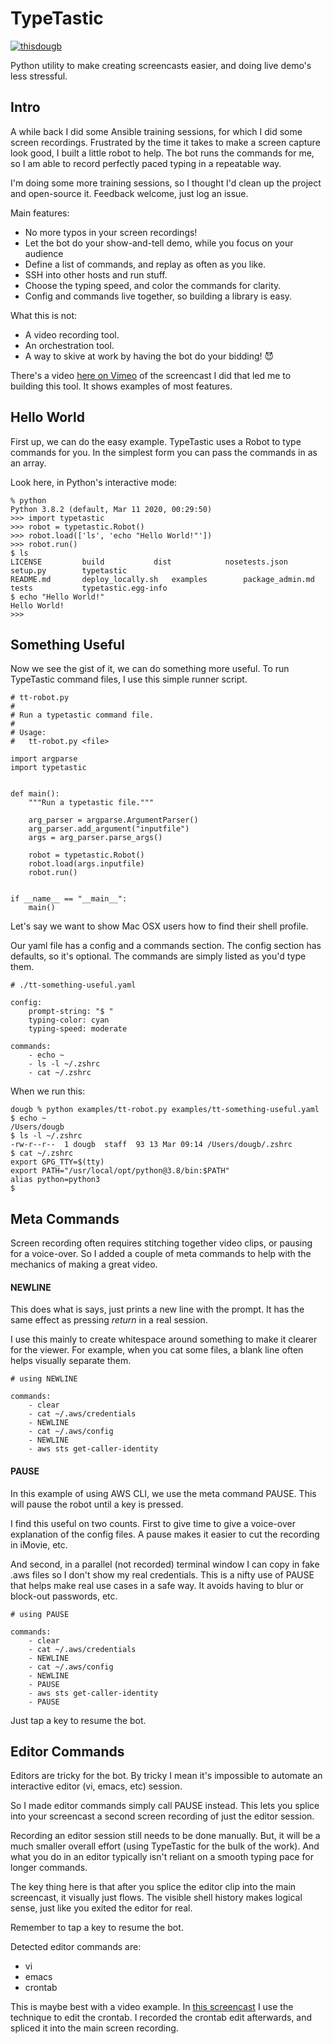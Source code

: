 # TypeTastic
[![thisdougb](https://circleci.com/gh/thisdougb/typetastic.svg?style=shield)](https://circleci.com/gh/thisdougb/typetastic)

Python utility to make creating screencasts easier, and doing live demo's less stressful.

## Intro
A while back I did some Ansible training sessions, for which I did some screen recordings.
Frustrated by the time it takes to make a screen capture look good, I built a little robot to help.
The bot runs the commands for me, so I am able to record perfectly paced typing in a repeatable way.

I'm doing some more training sessions, so I thought I'd clean up the project and open-source it.
Feedback welcome, just log an issue.

Main features:
* No more typos in your screen recordings!
* Let the bot do your show-and-tell demo, while you focus on your audience
* Define a list of commands, and replay as often as you like.
* SSH into other hosts and run stuff.
* Choose the typing speed, and color the commands for clarity.
* Config and commands live together, so building a library is easy.

What this is not:
* A video recording tool.
* An orchestration tool.
* A way to skive at work by having the bot do your bidding! 😈

There's a video [here on Vimeo](https://vimeo.com/224764672) of the screencast I did that led me to building this tool.
It shows examples of most features.
## Hello World
First up, we can do the easy example.
TypeTastic uses a Robot to type commands for you.
In the simplest form you can pass the commands in as an array.

Look here, in Python's interactive mode:
```
% python
Python 3.8.2 (default, Mar 11 2020, 00:29:50)
>>> import typetastic
>>> robot = typetastic.Robot()
>>> robot.load(['ls', 'echo "Hello World!"'])
>>> robot.run()
$ ls
LICENSE			build			dist			nosetests.json		setup.py		typetastic
README.md		deploy_locally.sh	examples		package_admin.md	tests			typetastic.egg-info
$ echo "Hello World!"
Hello World!
>>>
```
## Something Useful
Now we see the gist of it, we can do something more useful.
To run TypeTastic command files, I use this simple runner script.
```
# tt-robot.py
#
# Run a typetastic command file.
#
# Usage:
#   tt-robot.py <file>

import argparse
import typetastic


def main():
    """Run a typetastic file."""

    arg_parser = argparse.ArgumentParser()
    arg_parser.add_argument("inputfile")
    args = arg_parser.parse_args()

    robot = typetastic.Robot()
    robot.load(args.inputfile)
    robot.run()


if __name__ == "__main__":
    main()
```
Let's say we want to show Mac OSX users how to find their shell profile.

Our yaml file has a config and a commands section.
The config section has defaults, so it's optional.
The commands are simply listed as you'd type them.
```
# ./tt-something-useful.yaml

config:
    prompt-string: "$ "
    typing-color: cyan
    typing-speed: moderate

commands:
    - echo ~
    - ls -l ~/.zshrc
    - cat ~/.zshrc
```
When we run this:
```
dougb % python examples/tt-robot.py examples/tt-something-useful.yaml
$ echo ~
/Users/dougb
$ ls -l ~/.zshrc
-rw-r--r--  1 dougb  staff  93 13 Mar 09:14 /Users/dougb/.zshrc
$ cat ~/.zshrc
export GPG_TTY=$(tty)
export PATH="/usr/local/opt/python@3.8/bin:$PATH"
alias python=python3
$
```
## Meta Commands
Screen recording often requires stitching together video clips, or pausing for a voice-over.
So I added a couple of meta commands to help with the mechanics of making a great video.

#### NEWLINE
This does what is says, just prints a new line with the prompt.
It has the same effect as pressing <i>return</i> in a real session.

I use this mainly to create whitespace around something to make it clearer for the viewer.
For example, when you cat some files, a blank line often helps visually separate them.
```
# using NEWLINE

commands:
    - clear
    - cat ~/.aws/credentials
    - NEWLINE
    - cat ~/.aws/config
    - NEWLINE
    - aws sts get-caller-identity
```
#### PAUSE
In this example of using AWS CLI, we use the meta command PAUSE.
This will pause the robot until a key is pressed.

I find this useful on two counts.
First to give time to give a voice-over explanation of the config files.
A pause makes it easier to cut the recording in iMovie, etc.

And second, in a parallel (not recorded) terminal window I can copy in fake .aws files so I don't show my real credentials.
This is a nifty use of PAUSE that helps make real use cases in a safe way.
It avoids having to blur or block-out passwords, etc.
```
# using PAUSE

commands:
    - clear
    - cat ~/.aws/credentials
    - NEWLINE
    - cat ~/.aws/config
    - NEWLINE
    - PAUSE
    - aws sts get-caller-identity
    - PAUSE
```
Just tap a key to resume the bot.
## Editor Commands
Editors are tricky for the bot.
By tricky I mean it's impossible to automate an interactive editor (vi, emacs, etc) session.

So I made editor commands simply call PAUSE instead.
This lets you splice into your screencast a second screen recording of just the editor session.

Recording an editor session still needs to be done manually.
But, it will be a much smaller overall effort (using TypeTastic for the bulk of the work).
And what you do in an editor typically isn't reliant on a smooth typing pace for longer commands.

The key thing here is that after you splice the editor clip into the main screencast, it visually just flows.
The visible shell history makes logical sense, just like you exited the editor for real.

Remember to tap a key to resume the bot.

Detected editor commands are:
* vi
* emacs
* crontab

This is maybe best with a video example.
In [this screencast](https://vimeo.com/413113839) I use the technique to edit the crontab.
I recorded the crontab edit afterwards, and spliced it into the main screen recording.
